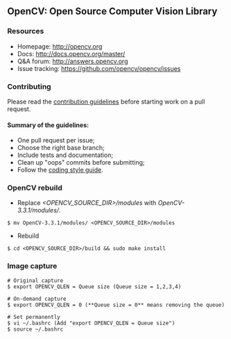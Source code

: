 ## OpenCV: Open Source Computer Vision Library

### Resources

* Homepage: <http://opencv.org>
* Docs: <http://docs.opencv.org/master/>
* Q&A forum: <http://answers.opencv.org>
* Issue tracking: <https://github.com/opencv/opencv/issues>

### Contributing

Please read the [contribution guidelines](https://github.com/opencv/opencv/wiki/How_to_contribute) before starting work on a pull request.

#### Summary of the guidelines:

* One pull request per issue;
* Choose the right base branch;
* Include tests and documentation;
* Clean up "oops" commits before submitting;
* Follow the [coding style guide](https://github.com/opencv/opencv/wiki/Coding_Style_Guide).

### OpenCV rebuild
* Replace *<OPENCV_SOURCE_DIR>/modules* with *OpenCV-3.3.1/modules/*.
```
$ mv OpenCV-3.3.1/modules/ <OPENCV_SOURCE_DIR>/modules
```
* Rebuild
```
$ cd <OPENCV_SOURCE_DIR>/build && sudo make install
```

### Image capture

```
# Original capture 
$ export OPENCV_QLEN = Queue size (Queue size = 1,2,3,4)

# On-demand capture
$ export OPENCV_QLEN = 0 (**Queue size = 0** means removing the queue)

# Set permanently
$ vi ~/.bashrc (Add "export OPENCV_QLEN = Queue size")
$ source ~/.bashrc
```
